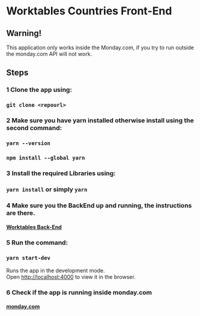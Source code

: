 # Worktables Countries Front-End

## Warning!

This application only works inside the Monday.com, if you try to run outside the monday.com
API will not work.

## Steps

### 1 Clone the app using:
### `git clone <repourl>`

### 2 Make sure you have yarn installed otherwise install using the second command:
### ``yarn --version`` 
### ``npm install --global yarn``

### 3 Install the required Libraries using: 
### `yarn install` or simply `yarn`

### 4 Make sure you the BackEnd up and running, the instructions are there.
#### [Worktables Back-End](https://github.com/gabrielsaviank/worktables-back)

### 5 Run the command:
### `yarn start-dev`

Runs the app in the development mode.\
Open [http://localhost:4000](http://localhost:4000) to view it in the browser.

### 6 Check if the app is running inside monday.com
#### [monday.com](https://worktables.monday.com/)